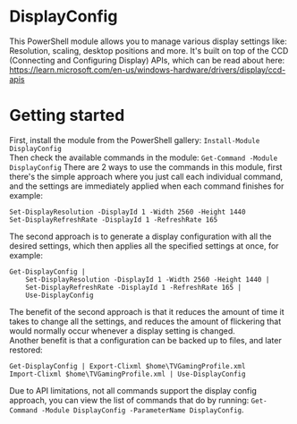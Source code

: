 # DisplayConfig
This PowerShell module allows you to manage various display settings like: Resolution, scaling, desktop positions and more.
It's built on top of the CCD (Connecting and Configuring Display) APIs, which can be read about here: https://learn.microsoft.com/en-us/windows-hardware/drivers/display/ccd-apis

# Getting started
First, install the module from the PowerShell gallery: `Install-Module DisplayConfig`  
Then check the available commands in the module: `Get-Command -Module DisplayConfig`
There are 2 ways to use the commands in this module, first there's the simple approach where you just call each individual command, and the settings are immediately applied when each command finishes for example:
```
Set-DisplayResolution -DisplayId 1 -Width 2560 -Height 1440
Set-DisplayRefreshRate -DisplayId 1 -RefreshRate 165
```
The second approach is to generate a display configuration with all the desired settings, which then applies all the specified settings at once, for example:
```
Get-DisplayConfig |
    Set-DisplayResolution -DisplayId 1 -Width 2560 -Height 1440 |
    Set-DisplayRefreshRate -DisplayId 1 -RefreshRate 165 |
    Use-DisplayConfig
```
The benefit of the second approach is that it reduces the amount of time it takes to change all the settings, and reduces the amount of flickering that would normally occur whenever a display setting is changed.  
Another benefit is that a configuration can be backed up to files, and later restored:
```
Get-DisplayConfig | Export-Clixml $home\TVGamingProfile.xml
Import-Clixml $home\TVGamingProfile.xml | Use-DisplayConfig
```
Due to API limitations, not all commands support the display config approach, you can view the list of commands that do by running: `Get-Command -Module DisplayConfig -ParameterName DisplayConfig`.